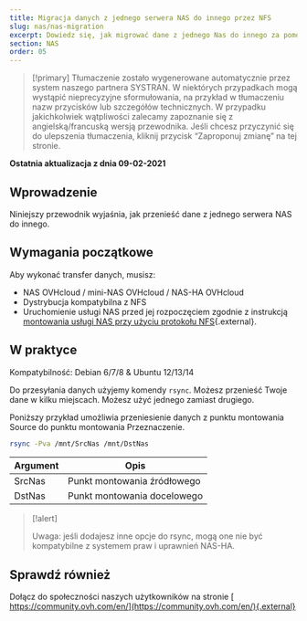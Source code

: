 ```yaml
---
title: Migracja danych z jednego serwera NAS do innego przez NFS
slug: nas/nas-migration
excerpt: Dowiedz się, jak migrować dane z jednego Nas do innego za pomocą zasobu NFS.
section: NAS
order: 05
---
```


> [!primary]
> Tłumaczenie zostało wygenerowane automatycznie przez system naszego partnera SYSTRAN. W niektórych przypadkach mogą wystąpić nieprecyzyjne sformułowania, na przykład w tłumaczeniu nazw przycisków lub szczegółów technicznych. W przypadku jakichkolwiek wątpliwości zalecamy zapoznanie się z angielską/francuską wersją przewodnika. Jeśli chcesz przyczynić się do ulepszenia tłumaczenia, kliknij przycisk “Zaproponuj zmianę” na tej stronie.
> 

**Ostatnia aktualizacja z dnia 09-02-2021**

## Wprowadzenie

Niniejszy przewodnik wyjaśnia, jak przenieść dane z jednego serwera NAS do innego. 

## Wymagania początkowe

Aby wykonać transfer danych, musisz:

- NAS OVHcloud / mini-NAS OVHcloud / NAS-HA OVHcloud
- Dystrybucja kompatybilna z NFS
- Uruchomienie usługi NAS przed jej rozpoczęciem zgodnie z instrukcją [montowania usługi NAS przy użyciu protokołu NFS](https://docs.ovh.com/pl/storage/nas-nfs/){.external}.

## W praktyce

Kompatybilność: Debian 6/7/8 & Ubuntu 12/13/14

Do przesyłania danych użyjemy komendy `rsync`. Możesz przenieść Twoje dane w kilku miejscach. Możesz użyć jednego zamiast drugiego.

Poniższy przykład umożliwia przeniesienie danych z punktu montowania Source do punktu montowania Przeznaczenie.

```sh
rsync -Pva /mnt/SrcNas /mnt/DstNas
```

|Argument|Opis|
|---|---|
|SrcNas|Punkt montowania źródłowego|
|DstNas|Punkt montowania docelowego|

> [!alert]
>
> Uwaga: jeśli dodajesz inne opcje do rsync, mogą one nie być kompatybilne z systemem praw i uprawnień NAS-HA.
>

## Sprawdź również

Dołącz do społeczności naszych użytkowników na stronie [ https://community.ovh.com/en/](https://community.ovh.com/en/){.external}